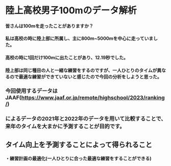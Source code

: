 # 陸上高校男子100mのデータ解析
#### 皆さんは100mを走ったことがありますか？
#### 私は高校の時に陸上部に所属し、主に800m~5000mを中心に走っていました。
#### 高校の時に1回だけ100mに出たことがあり、12.19秒でした。
#### 陸上部は同じ種目の人と一緒な練習をするのですが、一人ひとりのタイムが異なるので最適な練習ができていないと感じたので今回の分析をしようと思った。
### 今回使用するデータはJAAF(https://www.jaaf.or.jp/remote/highschool/2023/ranking/)
### によるデータの2021年と2022年のデータを用いて比較することで、来年のタイムを大まかに予測することが目的です。
## タイム向上を予測することによって得られること
#### ・練習計画の最適化(一人ひとりに合った最適な練習をすることができる)
#### 
